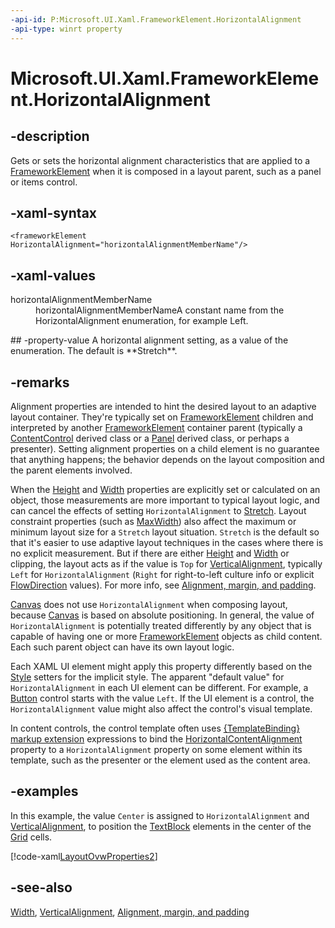 ```yaml
---
-api-id: P:Microsoft.UI.Xaml.FrameworkElement.HorizontalAlignment
-api-type: winrt property
---
```


<!-- Property syntax
public Microsoft.UI.Xaml.HorizontalAlignment HorizontalAlignment { get;  set; }
-->

# Microsoft.UI.Xaml.FrameworkElement.HorizontalAlignment

## -description

Gets or sets the horizontal alignment characteristics that are applied to a [FrameworkElement](frameworkelement.md) when it is composed in a layout parent, such as a panel or items control.

## -xaml-syntax

```xaml
<frameworkElement HorizontalAlignment="horizontalAlignmentMemberName"/>

```

## -xaml-values
<dl><dt>horizontalAlignmentMemberName</dt><dd>horizontalAlignmentMemberNameA constant name from the HorizontalAlignment enumeration, for example Left.</dd>
</dl>
## -property-value
A horizontal alignment setting, as a value of the enumeration. The default is **Stretch**.

## -remarks

Alignment properties are intended to hint the desired layout to an adaptive layout container. They're typically set on [FrameworkElement](frameworkelement.md) children and interpreted by another [FrameworkElement](frameworkelement.md) container parent (typically a [ContentControl](../microsoft.ui.xaml.controls/contentcontrol.md) derived class or a [Panel](../microsoft.ui.xaml.controls/panel.md) derived class, or perhaps a presenter). Setting alignment properties on a child element is no guarantee that anything happens; the behavior depends on the layout composition and the parent elements involved.

When the [Height](frameworkelement_height.md) and [Width](frameworkelement_width.md) properties are explicitly set or calculated on an object, those measurements are more important to typical layout logic, and can cancel the effects of setting `HorizontalAlignment` to [Stretch](horizontalalignment.md). Layout constraint properties (such as [MaxWidth](frameworkelement_maxwidth.md)) also affect the maximum or minimum layout size for a `Stretch` layout situation. `Stretch` is the default so that it's easier to use adaptive layout techniques in the cases where there is no explicit measurement. But if there are either [Height](frameworkelement_height.md) and [Width](frameworkelement_width.md) or clipping, the layout acts as if the value is `Top` for [VerticalAlignment](frameworkelement_verticalalignment.md), typically `Left` for `HorizontalAlignment` (`Right` for right-to-left culture info or explicit [FlowDirection](frameworkelement_flowdirection.md) values). For more info, see [Alignment, margin, and padding](/windows/uwp/layout/alignment-margin-padding).

[Canvas](../microsoft.ui.xaml.controls/canvas.md) does not use `HorizontalAlignment` when composing layout, because [Canvas](../microsoft.ui.xaml.controls/canvas.md) is based on absolute positioning. In general, the value of `HorizontalAlignment` is potentially treated differently by any object that is capable of having one or more [FrameworkElement](frameworkelement.md) objects as child content. Each such parent object can have its own layout logic.

Each XAML UI element might apply this property differently based on the [Style](style.md) setters for the implicit style. The apparent "default value" for `HorizontalAlignment` in each UI element can be different. For example, a [Button](../microsoft.ui.xaml.controls/button.md) control starts with the value `Left`. If the UI element is a control, the `HorizontalAlignment` value might also affect the control's visual template.

In content controls, the control template often uses [{TemplateBinding} markup extension](/windows/uwp/xaml-platform/templatebinding-markup-extension) expressions to bind the [HorizontalContentAlignment](../microsoft.ui.xaml.controls/control_horizontalcontentalignment.md) property to a `HorizontalAlignment` property on some element within its template, such as the presenter or the element used as the content area.

## -examples

In this example, the value `Center` is assigned to `HorizontalAlignment` and [VerticalAlignment](frameworkelement_verticalalignment.md), to position the [TextBlock](../microsoft.ui.xaml.controls/textblock.md) elements in the center of the [Grid](../microsoft.ui.xaml.controls/grid.md) cells.

[!code-xaml[LayoutOvwProperties2](../microsoft.ui.xaml/code/layout_ovw_all/CSharp/MainPage.xaml#SnippetLayoutOvwProperties2)]

## -see-also

[Width](frameworkelement_width.md), [VerticalAlignment](frameworkelement_verticalalignment.md), [Alignment, margin, and padding](/windows/uwp/layout/alignment-margin-padding)
